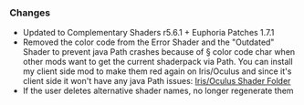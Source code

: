 ### Changes
- Updated to Complementary Shaders r5.6.1 + Euphoria Patches 1.7.1
- Removed the color code from the Error Shader and the "Outdated" Shader to prevent java Path crashes because of § color code char when other mods want to get the current shaderpack via Path. You can install my client side mod to make them red again on Iris/Oculus and since it's client side it won't have any java Path issues: [Iris/Oculus Shader Folder](https://modrinth.com/mod/iris-shader-folder)
- If the user deletes alternative shader names, no longer regenerate them
